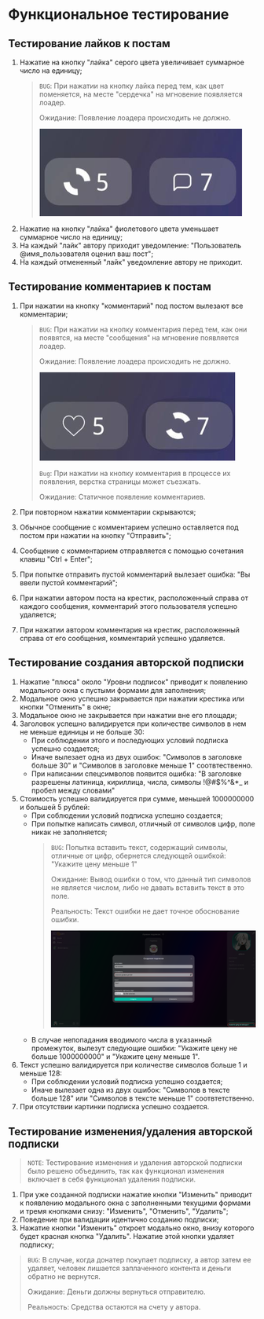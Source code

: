 # Функциональное тестирование

## Тестирование лайков к постам

1. Нажатие на кнопку "лайка" серого цвета увеличивает суммарное число на единицу;
    > `BUG`: При нажатии на кнопку лайка перед тем, как цвет поменяется, на месте "сердечка" на мгновение появляется лоадер.
    >
    > Ожидание: Появление лоадера происходить не должно.
    >
    > ![like loader](img/like_loader.jpg)
2. Нажатие на кнопку "лайка" фиолетового цвета уменьшает суммарное число на единицу;
3. На каждый "лайк" автору приходит уведомление: "Пользователь @имя_пользователя оценил ваш пост";
4. На каждый отмененный "лайк" уведомление автору не приходит.

## Тестирование комментариев к постам

1. При нажатии на кнопку "комментарий" под постом вылезают все комментарии;
    > `BUG`: При нажатии на кнопку комментария перед тем, как они появятся, на месте "сообщения" на мгновение появляется лоадер.
    >
    > Ожидание: Появление лоадера происходить не должно.
    >
    > ![comment loader](img/comment_loader.jpg)
    >
    > `Bug`: При нажатии на кнопку комментария в процессе их появления, верстка страницы может съезжать.
    >
    > Ожидание: Статичное появление комментариев.
    >

2. При повторном нажатии комментарии скрываются;
3. Обычное сообщение с комментарием успешно оставляется под постом при нажатии на кнопку "Отправить";
4. Сообщение с комментарием отправляется с помощью сочетания клавиш "Ctrl + Enter";
5. При попытке отправить пустой комментарий вылезает ошибка: "Вы ввели пустой комментарий";
6. При нажатии автором поста на крестик, расположенный справа от каждого сообщения, комментарий этого пользователя успешно удаляется;
7. При нажатии автором комментария на крестик, расположенный справа от его сообщения, комментарий успешно удаляется.

## Тестирование создания авторской подписки

1. Нажатие "плюса" около "Уровни подписок" приводит к появлению модального окна с пустыми формами для заполнения;
2. Модальное окно успешно закрывается при нажатии крестика или кнопки "Отменить" в окне;
3. Модальное окно не закрывается при нажатии вне его площади;
4. Заголовок успешно валидируется при количестве символов в нем не меньше единицы и не больше 30:
    - При соблюдении этого и последующих условий подписка успешно создается;
    - Иначе вылезает одна из двух ошибок: "Символов в заголовке больше 30" и "Символов в заголовке меньше 1" соотвтественно.
    - При написании спецсимволов появится ошибка: "В заголовке разрешены латиница, кириллица, числа, символы !@#$%^&*_ и пробел между словами"
5. Стоимость успешно валидируется при сумме, меньшей 1000000000 и большей 5 рублей:
    - При соблюдении условий подписка успешно создается;
    - При попытке написать символ, отличный от символов цифр, поле никак не заполняется;
        > `BUG`: Попытка вставить текст, содержащий символы, отличные от цифр, обернется следующей ошибкой: "Укажите цену меньше 1"
        >
        > Ожидание: Вывод ошибки о том, что данный тип символов не является числом, либо не давать вставить текст в это поле.
        >
        > Реальность: Текст ошибки не дает точное обоснование ошибки.
        >
        > ![price error](img/price_error.png)
    - В случае непопадания вводимого числа в указанный промежуток, вылезут следующие ошибки: "Укажите цену не больше 1000000000" и "Укажите цену меньше 1".
6. Текст успешно валидируется при количестве символов больше 1 и меньше 128:
    - При соблюдении условий подписка успешно создается;
    - Иначе вылезает одна из двух ошибок: "Символов в тексте больше 128" или "Символов в тексте меньше 1" соотвтетственно.
7. При отсутствии картинки подписка успешно создается.

## Тестирование изменения/удаления авторской подписки

> `NOTE`: Тестирование изменения и удаления авторской подписки было решено объединить, так как функционал изменения включает в себя функционал удаления подписки.

1. При уже созданной подписки нажатие кнопки "Изменить" приводит к появлению модального окна с заполненными текущими формами и тремя кнопками снизу: "Изменить", "Отменить", "Удалить";
2. Поведение при валидации идентично созданию подписки;
3. Нажатие кнопки "Изменить" откроет модально окно, внизу которого будет красная кнопка "Удалить". Нажатие этой кнопки удаляет подписку;

> `BUG`: В случае, когда донатер покупает подписку, а автор затем ее удаляет, человек лишается заплаченного контента и деньги обратно не вернутся.
>
> Ожидание: Деньги должны вернуться отправителю.
>
> Реальность: Средства остаются на счету у автора.
